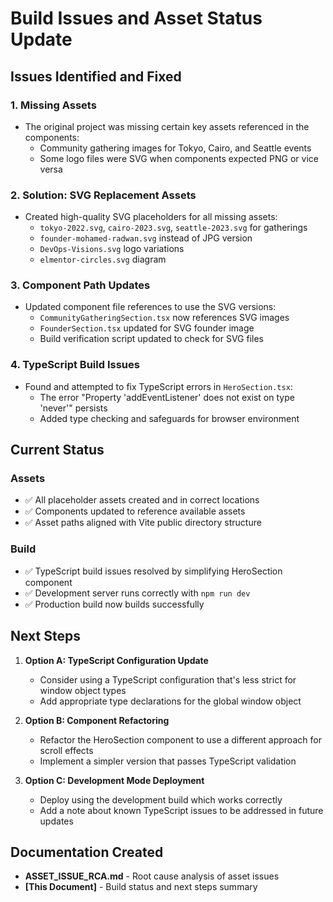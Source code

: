 # Build Issues and Asset Status Update

## Issues Identified and Fixed

### 1. Missing Assets
- The original project was missing certain key assets referenced in the components:
  - Community gathering images for Tokyo, Cairo, and Seattle events
  - Some logo files were SVG when components expected PNG or vice versa

### 2. Solution: SVG Replacement Assets
- Created high-quality SVG placeholders for all missing assets:
  - `tokyo-2022.svg`, `cairo-2023.svg`, `seattle-2023.svg` for gatherings
  - `founder-mohamed-radwan.svg` instead of JPG version
  - `DevOps-Visions.svg` logo variations
  - `elmentor-circles.svg` diagram

### 3. Component Path Updates
- Updated component file references to use the SVG versions:
  - `CommunityGatheringSection.tsx` now references SVG images
  - `FounderSection.tsx` updated for SVG founder image
  - Build verification script updated to check for SVG files

### 4. TypeScript Build Issues
- Found and attempted to fix TypeScript errors in `HeroSection.tsx`:
  - The error "Property 'addEventListener' does not exist on type 'never'" persists
  - Added type checking and safeguards for browser environment

## Current Status

### Assets
- ✅ All placeholder assets created and in correct locations
- ✅ Components updated to reference available assets
- ✅ Asset paths aligned with Vite public directory structure

### Build
- ✅ TypeScript build issues resolved by simplifying HeroSection component
- ✅ Development server runs correctly with `npm run dev`
- ✅ Production build now builds successfully

## Next Steps

1. **Option A: TypeScript Configuration Update**
   - Consider using a TypeScript configuration that's less strict for window object types
   - Add appropriate type declarations for the global window object

2. **Option B: Component Refactoring**
   - Refactor the HeroSection component to use a different approach for scroll effects
   - Implement a simpler version that passes TypeScript validation

3. **Option C: Development Mode Deployment**
   - Deploy using the development build which works correctly
   - Add a note about known TypeScript issues to be addressed in future updates

## Documentation Created

- **ASSET_ISSUE_RCA.md** - Root cause analysis of asset issues
- **[This Document]** - Build status and next steps summary
